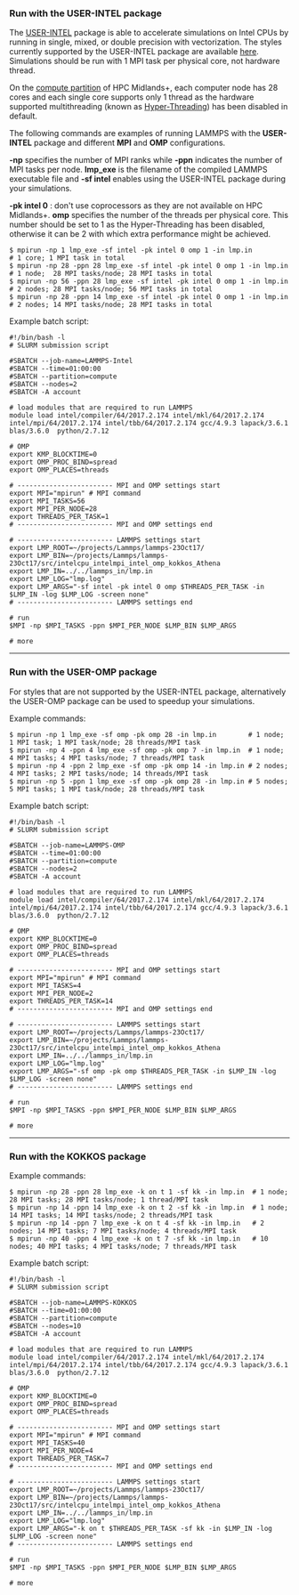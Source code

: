 ### Run with the USER-INTEL package

The [USER-INTEL](http://lammps.sandia.gov/doc/accelerate_intel.html) package is able to accelerate simulations on Intel CPUs by running in single, mixed, or double precision with vectorization. The styles currently supported by the USER-INTEL package are available [here](http://lammps.sandia.gov/doc/accelerate_intel.html). Simulations should be run with 1 MPI task per physical core, not hardware thread. 

On the [compute partition](http://www.hpc-midlands-plus.ac.uk/user-support/quick-start/) of HPC Midlands+, each computer node has 28 cores and each single core supports only 1 thread as the hardware supported multithreading (known as [Hyper-Threading](https://www.intel.co.uk/content/www/uk/en/architecture-and-technology/hyper-threading/hyper-threading-technology.html)) has been disabled in default.

The following commands are examples of running LAMMPS with the **USER-INTEL** package and different **MPI** and **OMP** configurations. 

**-np** specifies the number of MPI ranks while **-ppn** indicates the number of MPI tasks per node. **lmp_exe** is the filename of the compiled LAMMPS executable file and **-sf intel** enables using the USER-INTEL package during your simulations.
 
**-pk intel 0** : don't use coprocessors as they are not available on HPC Midlands+. **omp** specifies the number of the threads per physical core. This number should be set to 1 as the Hyper-Threading has been disabled, otherwise it can be 2 with which extra performance might be achieved.

~~~
$ mpirun -np 1 lmp_exe -sf intel -pk intel 0 omp 1 -in lmp.in          # 1 core; 1 MPI task in total
$ mpirun -np 28 -ppn 28 lmp_exe -sf intel -pk intel 0 omp 1 -in lmp.in # 1 node;  28 MPI tasks/node; 28 MPI tasks in total
$ mpirun -np 56 -ppn 28 lmp_exe -sf intel -pk intel 0 omp 1 -in lmp.in # 2 nodes; 28 MPI tasks/node; 56 MPI tasks in total
$ mpirun -np 28 -ppn 14 lmp_exe -sf intel -pk intel 0 omp 1 -in lmp.in # 2 nodes; 14 MPI tasks/node; 28 MPI tasks in total
~~~

Example batch script:
	
~~~
#!/bin/bash -l
# SLURM submission script

#SBATCH --job-name=LAMMPS-Intel
#SBATCH --time=01:00:00
#SBATCH --partition=compute
#SBATCH --nodes=2
#SBATCH -A account

# load modules that are required to run LAMMPS
module load intel/compiler/64/2017.2.174 intel/mkl/64/2017.2.174 intel/mpi/64/2017.2.174 intel/tbb/64/2017.2.174 gcc/4.9.3 lapack/3.6.1 blas/3.6.0  python/2.7.12

# OMP
export KMP_BLOCKTIME=0
export OMP_PROC_BIND=spread
export OMP_PLACES=threads

# ------------------------ MPI and OMP settings start
export MPI="mpirun" # MPI command
export MPI_TASKS=56
export MPI_PER_NODE=28
export THREADS_PER_TASK=1
# ------------------------ MPI and OMP settings end

# ------------------------ LAMMPS settings start
export LMP_ROOT=~/projects/Lammps/lammps-23Oct17/
export LMP_BIN=~/projects/Lammps/lammps-23Oct17/src/intelcpu_intelmpi_intel_omp_kokkos_Athena
export LMP_IN=../../lammps_in/lmp.in
export LMP_LOG="lmp.log"
export LMP_ARGS="-sf intel -pk intel 0 omp $THREADS_PER_TASK -in $LMP_IN -log $LMP_LOG -screen none"
# ------------------------ LAMMPS settings end 

# run
$MPI -np $MPI_TASKS -ppn $MPI_PER_NODE $LMP_BIN $LMP_ARGS
	
# more
~~~	

------

### Run with the USER-OMP package

For styles that are not supported by the USER-INTEL package, alternatively the USER-OMP package can be used to speedup your simulations.

Example commands:
	
~~~
$ mpirun -np 1 lmp_exe -sf omp -pk omp 28 -in lmp.in        # 1 node; 1 MPI task; 1 MPI task/node; 28 threads/MPI task
$ mpirun -np 4 -ppn 4 lmp_exe -sf omp -pk omp 7 -in lmp.in  # 1 node; 4 MPI tasks; 4 MPI tasks/node; 7 threads/MPI task
$ mpirun -np 4 -ppn 2 lmp_exe -sf omp -pk omp 14 -in lmp.in # 2 nodes; 4 MPI tasks; 2 MPI tasks/node; 14 threads/MPI task
$ mpirun -np 5 -ppn 1 lmp_exe -sf omp -pk omp 28 -in lmp.in # 5 nodes; 5 MPI tasks; 1 MPI task/node; 28 threads/MPI task
~~~
	
Example batch script:
	
~~~
#!/bin/bash -l
# SLURM submission script
	
#SBATCH --job-name=LAMMPS-OMP
#SBATCH --time=01:00:00
#SBATCH --partition=compute
#SBATCH --nodes=2
#SBATCH -A account

# load modules that are required to run LAMMPS
module load intel/compiler/64/2017.2.174 intel/mkl/64/2017.2.174 intel/mpi/64/2017.2.174 intel/tbb/64/2017.2.174 gcc/4.9.3 lapack/3.6.1 blas/3.6.0  python/2.7.12

# OMP
export KMP_BLOCKTIME=0
export OMP_PROC_BIND=spread
export OMP_PLACES=threads

# ------------------------ MPI and OMP settings start
export MPI="mpirun" # MPI command
export MPI_TASKS=4
export MPI_PER_NODE=2
export THREADS_PER_TASK=14
# ------------------------ MPI and OMP settings end

# ------------------------ LAMMPS settings start
export LMP_ROOT=~/projects/Lammps/lammps-23Oct17/
export LMP_BIN=~/projects/Lammps/lammps-23Oct17/src/intelcpu_intelmpi_intel_omp_kokkos_Athena
export LMP_IN=../../lammps_in/lmp.in
export LMP_LOG="lmp.log"
export LMP_ARGS="-sf omp -pk omp $THREADS_PER_TASK -in $LMP_IN -log $LMP_LOG -screen none"
# ------------------------ LAMMPS settings end 

# run
$MPI -np $MPI_TASKS -ppn $MPI_PER_NODE $LMP_BIN $LMP_ARGS
	
# more
~~~

------

### Run with the KOKKOS package

Example commands:
	
~~~
$ mpirun -np 28 -ppn 28 lmp_exe -k on t 1 -sf kk -in lmp.in  # 1 node; 28 MPI tasks; 28 MPI tasks/node; 1 thread/MPI task
$ mpirun -np 14 -ppn 14 lmp_exe -k on t 2 -sf kk -in lmp.in  # 1 node; 14 MPI tasks; 14 MPI tasks/node; 2 threads/MPI task
$ mpirun -np 14 -ppn 7 lmp_exe -k on t 4 -sf kk -in lmp.in   # 2 nodes; 14 MPI tasks; 7 MPI tasks/node; 4 threads/MPI task
$ mpirun -np 40 -ppn 4 lmp_exe -k on t 7 -sf kk -in lmp.in   # 10 nodes; 40 MPI tasks; 4 MPI tasks/node; 7 threads/MPI task
~~~
	
Example batch script:
	
~~~
#!/bin/bash -l
# SLURM submission script
	
#SBATCH --job-name=LAMMPS-KOKKOS
#SBATCH --time=01:00:00
#SBATCH --partition=compute
#SBATCH --nodes=10
#SBATCH -A account

# load modules that are required to run LAMMPS
module load intel/compiler/64/2017.2.174 intel/mkl/64/2017.2.174 intel/mpi/64/2017.2.174 intel/tbb/64/2017.2.174 gcc/4.9.3 lapack/3.6.1 blas/3.6.0  python/2.7.12

# OMP
export KMP_BLOCKTIME=0
export OMP_PROC_BIND=spread
export OMP_PLACES=threads

# ------------------------ MPI and OMP settings start
export MPI="mpirun" # MPI command
export MPI_TASKS=40
export MPI_PER_NODE=4
export THREADS_PER_TASK=7
# ------------------------ MPI and OMP settings end

# ------------------------ LAMMPS settings start
export LMP_ROOT=~/projects/Lammps/lammps-23Oct17/
export LMP_BIN=~/projects/Lammps/lammps-23Oct17/src/intelcpu_intelmpi_intel_omp_kokkos_Athena
export LMP_IN=../../lammps_in/lmp.in
export LMP_LOG="lmp.log"
export LMP_ARGS="-k on t $THREADS_PER_TASK -sf kk -in $LMP_IN -log $LMP_LOG -screen none"
# ------------------------ LAMMPS settings end 

# run
$MPI -np $MPI_TASKS -ppn $MPI_PER_NODE $LMP_BIN $LMP_ARGS
	
# more
~~~
